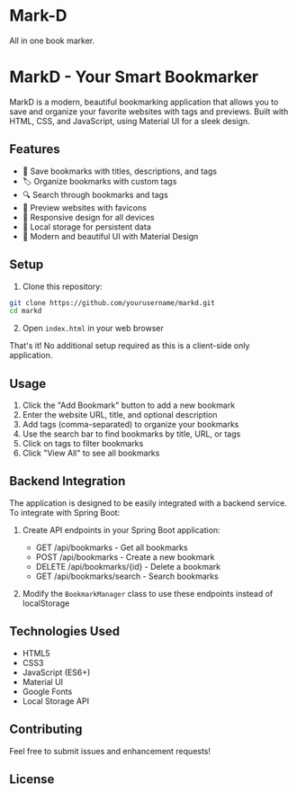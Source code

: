 # Mark-D
All in one book marker.
# MarkD - Your Smart Bookmarker

MarkD is a modern, beautiful bookmarking application that allows you to save and organize your favorite websites with tags and previews. Built with HTML, CSS, and JavaScript, using Material UI for a sleek design.

## Features

- 🎯 Save bookmarks with titles, descriptions, and tags
- 🏷️ Organize bookmarks with custom tags
- 🔍 Search through bookmarks and tags
- 👀 Preview websites with favicons
- 📱 Responsive design for all devices
- 💾 Local storage for persistent data
- 🎨 Modern and beautiful UI with Material Design

## Setup

1. Clone this repository:
```bash
git clone https://github.com/yourusername/markd.git
cd markd
```

2. Open `index.html` in your web browser

That's it! No additional setup required as this is a client-side only application.

## Usage

1. Click the "Add Bookmark" button to add a new bookmark
2. Enter the website URL, title, and optional description
3. Add tags (comma-separated) to organize your bookmarks
4. Use the search bar to find bookmarks by title, URL, or tags
5. Click on tags to filter bookmarks
6. Click "View All" to see all bookmarks

## Backend Integration

The application is designed to be easily integrated with a backend service. To integrate with Spring Boot:

1. Create API endpoints in your Spring Boot application:
   - GET /api/bookmarks - Get all bookmarks
   - POST /api/bookmarks - Create a new bookmark
   - DELETE /api/bookmarks/{id} - Delete a bookmark
   - GET /api/bookmarks/search - Search bookmarks

2. Modify the `BookmarkManager` class to use these endpoints instead of localStorage

## Technologies Used

- HTML5
- CSS3
- JavaScript (ES6+)
- Material UI
- Google Fonts
- Local Storage API

## Contributing

Feel free to submit issues and enhancement requests!

## License

